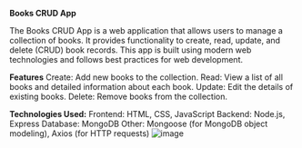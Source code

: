 **Books CRUD App**

The Books CRUD App is a web application that allows users to manage a collection of books. It provides functionality to create, read, update, and delete (CRUD) book records. This app is built using modern web technologies and follows best practices for web development.

**Features**
Create: Add new books to the collection.
Read: View a list of all books and detailed information about each book.
Update: Edit the details of existing books.
Delete: Remove books from the collection.

**Technologies Used:**
Frontend:  HTML, CSS, JavaScript
Backend: Node.js, Express
Database: MongoDB
Other: Mongoose (for MongoDB object modeling), Axios (for HTTP requests)
![image](https://github.com/user-attachments/assets/16f883d3-4379-458a-b5b8-f53c7e8d4e5c)
